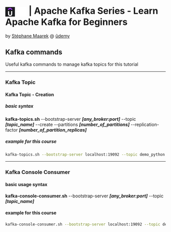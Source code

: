 # <img src="img/udemy-logo.png" alt="udemy" width="30" style="vertical-align: middle;"> <img src="img/kafka-white-logo.png" alt="kafka" width="30" style="vertical-align: middle;"> | Apache Kafka Series - Learn Apache Kafka for Beginners  #

by [Stéphane Maarek](https://www.linkedin.com/in/stephanemaarek/) @ [ûdemy](https://www.udemy.com/course/apache-kafka/)

## Kafka commands ##

Useful kafka commands to manage kafka topics for this tutorial

____________________
### Kafka Topic 

#### Kafka Topic - Creation

##### basic syntax

**kafka-topics.sh** --bootstrap-server ***[any_broker:port]*** --topic ***[topic_name]*** --create --partitions ***[number_of_partitions]*** --replication-factor ***[number_of_partition_replicas]***

##### example for this course

```bash
kafka-topics.sh --bootstrap-server localhost:19092 --topic demo_python --create --partitions 3 --replication-factor 2
```

____________________
### Kafka Console Consumer

#### basic usage syntax

**kafka-console-consumer.sh** --bootstrap-server ***[any_broker:port]*** --topic ***[topic_name]***

#### example for this course
```bash
kafka-console-consumer.sh --bootstrap-server localhost:19092 --topic demo_python
```